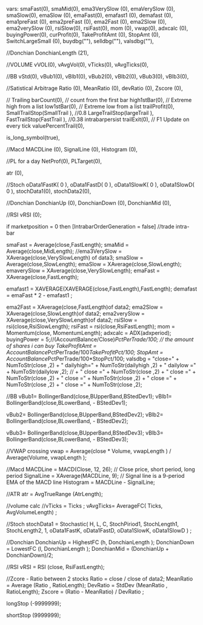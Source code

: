 
vars:
smaFast(0),
smaMid(0),
ema3VerySlow (0),
emaVerySlow (0),
smaSlow(0),
emaSlow (0),
emaFast(0),
emafast1 (0),
demafast (0),
ema1preFast (0), 
ema2preFast (0), 
ema2Fast (0),
ema2Slow (0),
ema2verySlow (0),
rsiSlow(0),
rsiFast(0),
mom (0),
vwap(0), 
adxcalc (0),
buyingPower(0),
curProfit(0),
TakeProfitAmt (0),
StopAmt (0),
SwitchLargeSmall (0),
buydbg(""),
selldbg(""),
valsdbg(""),

//Donchian 
DonchianLength (21), 

//VOLUME
vVOL(0),
vAvgVol(0),
vTicks(0),
vAvgTicks(0),

//BB
vStd(0),
vBub1(0),
vBlb1(0),
vBub2(0),
vBlb2(0),
vBub3(0),
vBlb3(0),

//Satistical Arbitrage
Ratio (0),
MeanRatio (0),
devRatio (0),
Zscore (0),

// Trailing
barCount(0), // count from the first bar
high1stBar(0), // Extreme high from a list 
low1stBar(0), // Extreme low from a list 
trailProfit(0),
SmallTrailStop(SmallTrail ), //0.8
LargeTrailStop(largeTrail ),
FastTrailStop(FastTrail ), //0.38
intrabarpersist trailExit(0), // F1 Update on every tick
valuePercentTrail(0),

is_long_symbol(true),

//Macd
MACDLine (0),
SignalLine (0),
Histogram (0),

//PL for a day
NetProf(0),
PLTarget(0),

atr (0),

//Stoch
oData1FastK( 0 ),
oData1FastD( 0 ), 
oData1SlowK( 0 ),
oData1SlowD( 0 ), 
stochData1(0),
stochData2(0),

//Donchian
DonchianUp (0),
DonchianDown (0),
DonchianMid (0),

//RSI
vRSI (0);

if marketposition = 0
then
[IntrabarOrderGeneration = false] //trade intra-bar
                        
smaFast = Average(close,FastLength);
smaMid = Average(close,MidLength);
//ema3VerySlow = XAverage(close,VerySlowLength) of data3;
smaSlow = Average(close,SlowLength);
emaSlow = XAverage(close,SlowLength);
emaverySlow = XAverage(close,VerySlowLength);
emaFast = XAverage(close,FastLength);

emafast1 = XAVERAGE(XAVERAGE(close,FastLength),FastLength);
demafast = emaFast * 2 - emafast1  ;    

ema2Fast = XAverage(close,FastLength)of data2;
ema2Slow = XAverage(close,SlowLength)of data2;
ema2verySlow = XAverage(close,VerySlowLength)of data2;
rsiSlow = rsi(close,RsiSlowLength);
rsiFast = rsi(close,RsiFastLength);
mom = Momentum(close, MomentumLength);
adxcalc = ADX(adxperiod);
buyingPower = 5;//(AccountBalance/Close)*PctPerTrade/100; // the amount of shares i can buy
TakeProfitAmt = AccountBalance*PctPerTrade/100*TakeProfitPct/100;
StopAmt = AccountBalance*PctPerTrade/100*StopPct/100;
valsdbg = "close=" + NumToStr(close ,2) + " dailyhigh=" + NumToStr(dailyhigh ,2) + " dailylow =" + NumToStr(dailylow ,2); // + " close =" + NumToStr(close ,2) + " close =" + NumToStr(close ,2) + " close =" + NumToStr(close ,2) + " close =" + NumToStr(close ,2) + " close =" + NumToStr(close ,2);

//BB
vBub1= BollingerBand(close,BUpperBand,BStedDev1);
vBlb1= BollingerBand(close,BLowerBand, - BStedDev1);
  
vBub2= BollingerBand(close,BUpperBand,BStedDev2);
vBlb2= BollingerBand(close,BLowerBand, - BStedDev2);

vBub3= BollingerBand(close,BUpperBand,BStedDev3);
vBlb3= BollingerBand(close,BLowerBand, - BStedDev3);

//VWAP crossing
vwap = Average(close * Volume, vwapLength ) / Average(Volume, vwapLength );

//Macd
MACDLine = MACD(Close, 12, 26); // Close price, short period, long period
SignalLine = XAverage(MACDLine, 9); // Signal line is a 9-period EMA of the MACD line
Histogram = MACDLine - SignalLine;

//ATR
atr =  AvgTrueRange (AtrLength);

//volume calc
//vTicks = Ticks ;
vAvgTicks= AverageFC( Ticks, AvgVolumeLength) ;

//Stoch
stochData1  = Stochastic( H, L, C, StochPiriod1, StochLength1, StochLength2, 1, 
oData1FastK, oData1FastD, oData1SlowK, oData1SlowD ) ; 

//Donchian
DonchianUp = HighestFC (h, DonchianLength );
DonchianDown = LowestFC (l, DonchianLength );
DonchianMid = (DonchianUp + DonchianDown)/2;

//RSI
vRSI = RSI (close, RsiFastLength);

//Zcore - Ratio between 2 stocks
Ratio = close / close of data2;
MeanRatio = Average (Ratio , RatioLength);
DevRatio = StdDev (MeanRatio , RatioLength);
Zscore = (Ratio - MeanRatio) / DevRatio ;


longStop (-9999999);

shortStop (9999999);

